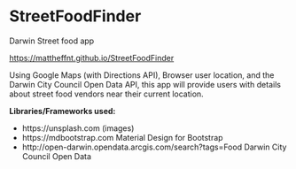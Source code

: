 # StreetFoodFinder
Darwin Street food app

 https://mattheffnt.github.io/StreetFoodFinder

Using Google Maps (with Directions API), Browser user location, and the Darwin City Council Open Data API, this app will provide users with details about street food vendors near their current location.

<strong>Libraries/Frameworks used:</strong>
<ul>
<li> https://unsplash.com (images) </li>
<li> https://mdbootstrap.com Material Design for Bootstrap </li>
<li> http://open-darwin.opendata.arcgis.com/search?tags=Food Darwin City Council Open Data </li>
</ul>



